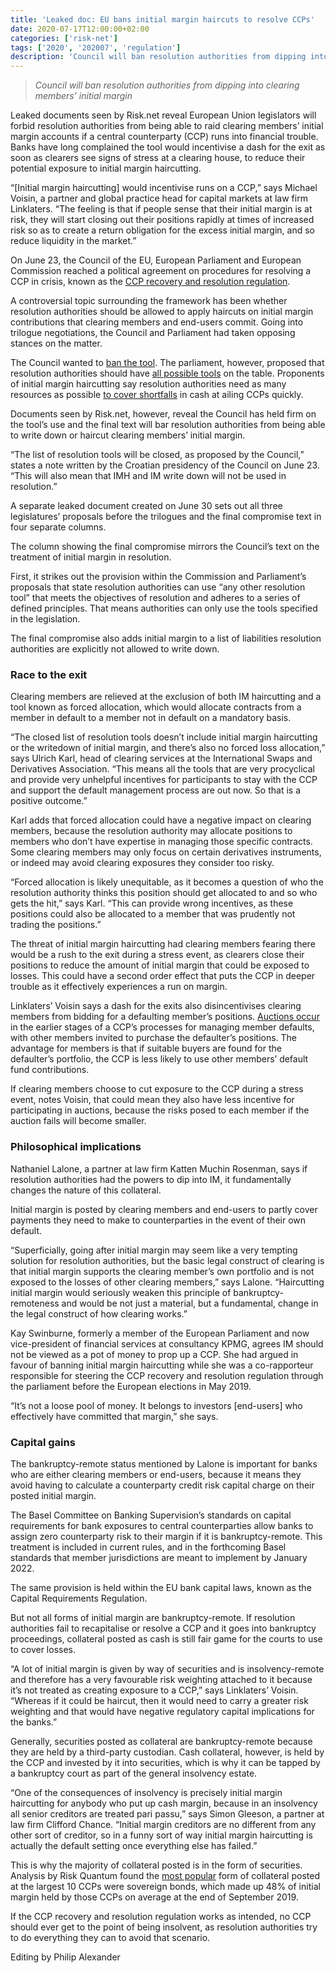 ```yaml
---
title: 'Leaked doc: EU bans initial margin haircuts to resolve CCPs'
date: 2020-07-17T12:00:00+02:00
categories: ['risk-net']
tags: ['2020', '202007', 'regulation']
description: 'Council will ban resolution authorities from dipping into clearing members’ initial margin'
---
```


> _Council will ban resolution authorities from dipping into clearing members’ initial margin_

Leaked documents seen by Risk.net reveal European Union legislators will forbid resolution authorities from being able to raid clearing members’ initial margin accounts if a central counterparty (CCP) runs into financial trouble. Banks have long complained the tool would incentivise a dash for the exit as soon as clearers see signs of stress at a clearing house, to reduce their potential exposure to initial margin haircutting.

“[Initial margin haircutting] would incentivise runs on a CCP,” says Michael Voisin, a partner and global practice head for capital markets at law firm Linklaters. “The feeling is that if people sense that their initial margin is at risk, they will start closing out their positions rapidly at times of increased risk so as to create a return obligation for the excess initial margin, and so reduce liquidity in the market.”

On June 23, the Council of the EU, European Parliament and European Commission reached a political agreement on procedures for resolving a CCP in crisis, known as the [CCP recovery and resolution regulation](https://www.risk.net/regulation/5980041/stuck-in-traffic-eu-turf-war-holds-up-ccp-resolution-rules).

A controversial topic surrounding the framework has been whether resolution authorities should be allowed to apply haircuts on initial margin contributions that clearing members and end-users commit. Going into trilogue negotiations, the Council and Parliament had taken opposing stances on the matter.

The Council wanted to [ban the tool](https://www.risk.net/regulation/7341851/eu-council-dials-back-on-margin-haircuts-for-ccp-resolution). The parliament, however, proposed that resolution authorities should have [all possible tools](https://www.risk.net/regulation/5389336/europe-leaves-im-haircutting-in-ccp-recovery-crosshairs) on the table. Proponents of initial margin haircutting say resolution authorities need as many resources as possible [to cover shortfalls](https://www.risk.net/risk-management/2450076/ccps-must-be-able-haircut-initial-margin-crisis) in cash at ailing CCPs quickly.

Documents seen by Risk.net, however, reveal the Council has held firm on the tool’s use and the final text will bar resolution authorities from being able to write down or haircut clearing members’ initial margin.

“The list of resolution tools will be closed, as proposed by the Council,” states a note written by the Croatian presidency of the Council on June 23. “This will also mean that IMH and IM write down will not be used in resolution.”

A separate leaked document created on June 30 sets out all three legislatures’ proposals before the trilogues and the final compromise text in four separate columns.

The column showing the final compromise mirrors the Council’s text on the treatment of initial margin in resolution.

First, it strikes out the provision within the Commission and Parliament’s proposals that state resolution authorities can use “any other resolution tool” that meets the objectives of resolution and adheres to a series of defined principles. That means authorities can only use the tools specified in the legislation.

The final compromise also adds initial margin to a list of liabilities resolution authorities are explicitly not allowed to write down.

### Race to the exit

Clearing members are relieved at the exclusion of both IM haircutting and a tool known as forced allocation, which would allocate contracts from a member in default to a member not in default on a mandatory basis.

“The closed list of resolution tools doesn’t include initial margin haircutting or the writedown of initial margin, and there’s also no forced loss allocation,” says Ulrich Karl, head of clearing services at the International Swaps and Derivatives Association. “This means all the tools that are very procyclical and provide very unhelpful incentives for participants to stay with the CCP and support the default management process are out now. So that is a positive outcome.”

Karl adds that forced allocation could have a negative impact on clearing members, because the resolution authority may allocate positions to members who don’t have expertise in managing those specific contracts. Some clearing members may only focus on certain derivatives instruments, or indeed may avoid clearing exposures they consider too risky.

“Forced allocation is likely unequitable, as it becomes a question of who the resolution authority thinks this position should get allocated to and so who gets the hit,” says Karl. “This can provide wrong incentives, as these positions could also be allocated to a member that was prudently not trading the positions.”

The threat of initial margin haircutting had clearing members fearing there would be a rush to the exit during a stress event, as clearers close their positions to reduce the amount of initial margin that could be exposed to losses. This could have a second order effect that puts the CCP in deeper trouble as it effectively experiences a run on margin.

Linklaters’ Voisin says a dash for the exits also disincentivises clearing members from bidding for a defaulting member’s positions. [Auctions occur](https://www.risk.net/risk-management/7556926/dont-run-ccp-auctions-by-fear-study-argues) in the earlier stages of a CCP’s processes for managing member defaults, with other members invited to purchase the defaulter’s positions. The advantage for members is that if suitable buyers are found for the defaulter’s portfolio, the CCP is less likely to use other members’ default fund contributions.

If clearing members choose to cut exposure to the CCP during a stress event, notes Voisin, that could mean they also have less incentive for participating in auctions, because the risks posed to each member if the auction fails will become smaller.

### Philosophical implications

Nathaniel Lalone, a partner at law firm Katten Muchin Rosenman, says if resolution authorities had the powers to dip into IM, it fundamentally changes the nature of this collateral.

Initial margin is posted by clearing members and end-users to partly cover payments they need to make to counterparties in the event of their own default.

“Superficially, going after initial margin may seem like a very tempting solution for resolution authorities, but the basic legal construct of clearing is that initial margin supports the clearing member’s own portfolio and is not exposed to the losses of other clearing members,” says Lalone. “Haircutting initial margin would seriously weaken this principle of bankruptcy-remoteness and would be not just a material, but a fundamental, change in the legal construct of how clearing works.”

Kay Swinburne, formerly a member of the European Parliament and now vice-president of financial services at consultancy KPMG, agrees IM should not be viewed as a pot of money to prop up a CCP. She had argued in favour of banning initial margin haircutting while she was a co-rapporteur responsible for steering the CCP recovery and resolution regulation through the parliament before the European elections in May 2019.

“It’s not a loose pool of money. It belongs to investors [end-users] who effectively have committed that margin,” she says.

### Capital gains

The bankruptcy-remote status mentioned by Lalone is important for banks who are either clearing members or end-users, because it means they avoid having to calculate a counterparty credit risk capital charge on their posted initial margin.

The Basel Committee on Banking Supervision’s standards on capital requirements for bank exposures to central counterparties allow banks to assign zero counterparty risk to their margin if it is bankruptcy-remote. This treatment is included in current rules, and in the forthcoming Basel standards that member jurisdictions are meant to implement by January 2022.

The same provision is held within the EU bank capital laws, known as the Capital Requirements Regulation.

But not all forms of initial margin are bankruptcy-remote. If resolution authorities fail to recapitalise or resolve a CCP and it goes into bankruptcy proceedings, collateral posted as cash is still fair game for the courts to use to cover losses.

“A lot of initial margin is given by way of securities and is insolvency-remote and therefore has a very favourable risk weighting attached to it because it’s not treated as creating exposure to a CCP,” says Linklaters’ Voisin. “Whereas if it could be haircut, then it would need to carry a greater risk weighting and that would have negative regulatory capital implications for the banks.”

Generally, securities posted as collateral are bankruptcy-remote because they are held by a third-party custodian. Cash collateral, however, is held by the CCP and invested by it into securities, which is why it can be tapped by a bankruptcy court as part of the general insolvency estate.

“One of the consequences of insolvency is precisely initial margin haircutting for anybody who put up cash margin, because in an insolvency all senior creditors are treated pari passu,” says Simon Gleeson, a partner at law firm Clifford Chance. “Initial margin creditors are no different from any other sort of creditor, so in a funny sort of way initial margin haircutting is actually the default setting once everything else has failed.”

This is why the majority of collateral posted is in the form of securities. Analysis by Risk Quantum found the [most popular](https://www.risk.net/risk-quantum/7371746/at-ccps-sovereign-bonds-are-top-im-collateral) form of collateral posted at the largest 10 CCPs were sovereign bonds, which made up 48% of initial margin held by those CCPs on average at the end of September 2019.

If the CCP recovery and resolution regulation works as intended, no CCP should ever get to the point of being insolvent, as resolution authorities try to do everything they can to avoid that scenario.

Editing by Philip Alexander

